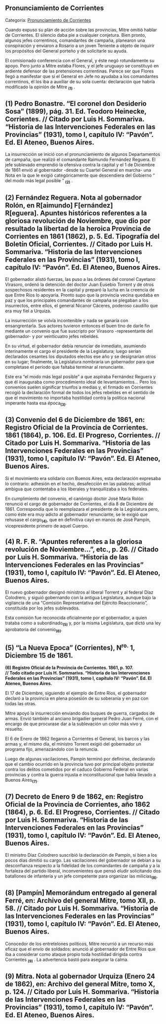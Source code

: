 ## Pronunciamiento de Corrientes

Categoría: [Pronunciamiento de Corrientes](http://descubrircorrientes.com.ar/2012/index.php/4561-historia-desde-1814-hasta-la-guerra-de-la-triple-alianza/de-pujol-a-pampin-tiempos-de-organizacion-administradora-1852-1862/jose-manuel-pampin-gobernador/pronunciamiento-de-corrientes)

Cuando expuso su plan de acción sobre las provincias, Mitre omitió hablar de Corrientes. El silencio daba pie a cualquier conjetura. Bien pronto, algunos jefes correntinos, comandantes de campaña, planearon una conspiración y enviaron a Rosario a un joven Teniente a objeto de inquirir los propósitos del General porteño y de solicitarle su ayuda.

El comisionado conferencia con el General, y éste negó rotundamente su apoyo. Pero junto a Mitre estaba Flores, y el jefe uruguayo se constituyó en ardiente defensor de las pretensiones correntinas. Parece ser que Flores llegó a manifestar que si el General en Jefe no ayudaba a los comandantes correntinos, él los iba a auxiliar de su sola cuenta: declaración que habría modificado la opinión de Mitre <sub><strong><span><span>(1)</span></span></strong></sub> .

## **(1) Pedro Bonastre. “El coronel don Desiderio Sosa” (1899), pág. 31\. Ed. Teodoro Heinecke, Corrientes. // Citado por Luis H. Sommariva. “Historia de las Intervenciones Federales en las Provincias” (1931), tomo I, capítulo IV: “Pavón”. Ed. El Ateneo, Buenos Aires.**

La insurrección se inició con el pronunciamiento de algunos Departamentos de campaña, que realizó el comandante Raimundo Fernández Reguera. El jefe sublevado emprendió la ofensiva contra la capital y el 1 de Diciembre de 1861 envió al gobernador -desde su Cuartel General en marcha- una Nota en la que le exigió categóricamente que descendiera del Gobierno “ del modo más legal posible ” <sub><strong><span><span>(2)</span></span></strong></sub> .

## **(2) Fernández Reguera. Nota al gobernador Rolón, en R\[aimundo\] F\[ernández\] R\[eguera\].** **Apuntes históricos referentes a la gloriosa revolución de Noviembre, que dio por resultado la libertad de la heroica Provincia de Corrientes en 1861 (1862), p. 5\. Ed. Tipografía del Boletín Oficial, Corrientes. // Citado por Luis H. Sommariva. “Historia de las Intervenciones Federales en las Provincias” (1931), tomo I, capítulo IV: “Pavón”. Ed. El Ateneo, Buenos Aires.**

El gobernador alistó fuerzas, las puso a las órdenes del coronel Cayetano Virasoro, ordenó la detención del doctor Juan Eusebio Torrent y de otros sospechosos residentes en la capital y preparó la lucha en la creencia de que Entre Ríos lo apoyaría. Pronto supo que la provincia vecina quedaba en paz y que los principales comandantes de campaña se plegaban a los insurrectos, entre ellos, el general Nicanor Cáceres, poderoso caudillo que era muy fiel a Urquiza.

La insurrección se volvía incontenible y nada se ganaría con ensangrentarla. Sus actores tuvieron entonces el buen tino de darle fin mediante un convenio que fue suscripto por Virasoro -representante del gobernador- y por veinticuatro jefes rebeldes.

En su virtud, el gobernador debía renunciar de inmediato, asumiendo interinamente el cargo el presidente de la Legislatura; luego serían declarados cesantes los diputados electos ese año y se designarían otros en su lugar; finalmente, la Legislatura nombraría un gobernador para que completase el período que faltaba terminar al renunciante.

Este era “el modo más legal posible” a que aspiraba Fernández Reguera y que él inauguraba como procedimiento ideal de levantamientos... Pero los convenios suelen significar triunfos a medias y, el firmado en Corrientes recogió la declaración formal de todos los jefes rebeldes en el sentido de que el movimiento no importaba hostilidad contra la política nacional imperante hasta esa época<sub><strong>(3)</strong></sub>.

## **(3) Convenio del 6 de Diciembre de 1861, en: Registro Oficial de la Provincia de Corrientes. 1861 (1864), p. 106. Ed. El Progreso, Corrientes. // Citado por Luis H. Sommariva. “Historia de las Intervenciones Federales en las Provincias” (1931), tomo I, capítulo IV: “Pavón”. Ed. El Ateneo, Buenos Aires.**

Si el movimiento era solidario con Buenos Aires, esta declaración expresaba lo contrario: adhesión en el hecho, desafección en las palabras; actitud ambigua que contentaba a los liberales y tranquilizaba a los federales.

En cumplimiento del convenio, el canónigo doctor José María Rolón renunció el cargo de gobernador de Corrientes, el día 8 de Diciembre de 1861. Correspondía que lo reemplazara el presidente de la Legislatura pero, como éste era muy adicto al gobernador renunciante, se le exigió que rehusase el cargo<sub><strong>(4)</strong></sub>, que en definitiva cayó en manos de José Pampín, vicepresidente primero de aquel Cuerpo.

## **(4) R. F. R. “Apuntes referentes a la gloriosa revolución de Noviembre...”, etc., p. 26. // Citado por Luis H. Sommariva. “Historia de las Intervenciones Federales en las Provincias” (1931), tomo I, capítulo IV: “Pavón”. Ed. El Ateneo, Buenos Aires.**

El nuevo gobernador designó ministros al liberal Torrent y al federal Díaz Colodrero, y siguió gobernando con la antigua Legislatura, aunque bajo la vigilancia de una “Comisión Representativa del Ejército Reaccionario”, constituida por los jefes sublevados.

Esta comisión fue reconocida oficialmente por el gobernador, a quien trataba como a subordinado<sub><strong>(5)</strong></sub> y, por la misma Legislatura, que dictó una ley aprobatoria del convenio<sub><strong>(6)</strong></sub>.

## **(5) “La Nueva Epoca” (Corrientes), N<sup>ro.</sup> 1, Diciembre 15 de 1861.**  
**(6) Registro Oficial de la Provincia de Corrientes. 1861, p. 107.**  
**// Todo citado por Luis H. Sommariva. “Historia de las Intervenciones Federales en las Provincias” (1931), tomo I, capítulo IV: “Pavón”. Ed. El Ateneo, Buenos Aires.**

El 17 de Diciembre, siguiendo el ejemplo de Entre Ríos, el gobernador declaró a la provincia en plena posesión de su soberanía y en paz con todas las otras.

Mitre apoyó la insurrección enviando dos buques de guerra, cargados de armas. Envió también al anciano brigadier general Pedro Juan Ferré, con el encargo de que procurase dar a la sublevación un color más vivo y resuelto.

El 6 de Enero de 1862 llegaron a Corrientes el General, los barcos y las armas y, el mismo día, el ministro Torrent exigió del gobernador un programa fijo, amenazándolo con la renuncia.

Luego de algunas vacilaciones, Pampín terminó por definirse, declarando que el cambio ocurrido en la provincia tuvo por principal objeto protestar contra los delitos cometidos por el caduco Gobierno Federal en varias provincias y contra la guerra injusta e inconstitucional que había llevado a Buenos Aires<sub><strong>(7)</strong></sub>.

## **(7) Decreto de Enero 9 de 1862, en: Registro Oficial de la Provincia de Corrientes, año 1862 (1864), p. 6. Ed. El Progreso, Corrientes. // Citado por Luis H. Sommariva. “Historia de las Intervenciones Federales en las Provincias” (1931), tomo I, capítulo IV: “Pavón”. Ed. El Ateneo, Buenos Aires.**

El ministro Díaz Colodrero suscribió la declaración de Pampín, si bien a los pocos días dimitió su cargo. Las vacilaciones del gobernador se debían a su desconfianza respecto a la fidelidad de los comandantes de campaña y a la fortaleza del partido liberal, inconvenientes que pensó eludir solicitando dos batallones de infantería y un jefe competente para organizar las milicias<sub><strong>(8)</strong></sub>.

## **(8) \[Pampín\] Memorándum entregado al general Ferré, en: Archivo del general Mitre, tomo XII, p. 58. // Citado por Luis H. Sommariva. “Historia de las Intervenciones Federales en las Provincias” (1931), tomo I, capítulo IV: “Pavón”. Ed. El Ateneo, Buenos Aires.**

Conocedor de los entretelones políticos, Mitre recurrió a un recurso más eficaz que el envío de soldados: anunció al gobernador de Entre Ríos que iba a considerar como ataque propio toda hostilidad dirigida contra Corrientes <sub><strong><span><span>(9)</span></span></strong></sub> . La advertencia bastó para asegurar la calma.

## **(9) Mitra. Nota al gobernador Urquiza (Enero 24 de 1862), en: Archivo del general Mitre, tomo X, p. 124\. // Citado por Luis H. Sommariva. “Historia de las Intervenciones Federales en las Provincias” (1931), tomo I, capítulo IV: “Pavón”. Ed. El Ateneo, Buenos Aires.**